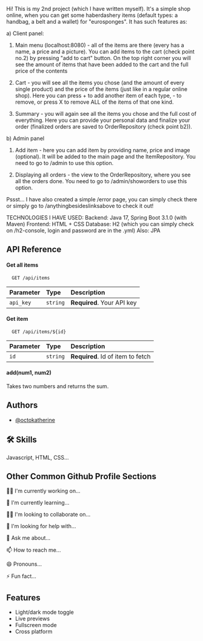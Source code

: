 

Hi! This is my 2nd project (which I have written myself). It's a simple shop online, when you can get some haberdashery items (default types: a handbag, a belt and a wallet) for "eurosponges".
It has such features as:

a) Client panel:

1. Main menu  (localhost:8080) - all of the items are there (every has a name, a price and a picture). You can add items to the cart (check point no.2) by pressing "add to cart" button. On the top right corner you will see the amount of items that have been added to the cart and the full price of the contents

2. Cart - you will see all the items you chose (and the amount of every single product) and the price of the items (just like in a regular online shop). Here you can press + to add another item of each type, - to remove, or press X to remove ALL of the items of that one kind.

3. Summary - you will again see all the items you chose and the full cost of everything. Here you can provide your personal data and finalize your order (finalized orders are saved to OrderRepository (check point b2)).

b) Admin panel

1. Add item - here you can add item by providing name, price and image (optional). It will be added to the main page and the ItemRepository.
You need to go to /admin to use this option.

2. Displaying all orders - the view to the OrderRepository, where you see all the orders done.
You need to go to /admin/showorders to use this option.

Pssst... I have also created a simple /error page, you can simply check there or simply go to /anythingbesideslinksabove to check it out!

TECHNOLOGIES I HAVE USED:
Backend: Java 17, Spring Boot 3.1.0 (with Maven)
Frontend: HTML + CSS
Database: H2 (which you can simply check on /h2-console, login and password are in the .yml)
Also: JPA
## API Reference

#### Get all items

```http
  GET /api/items
```

| Parameter | Type     | Description                |
| :-------- | :------- | :------------------------- |
| `api_key` | `string` | **Required**. Your API key |

#### Get item

```http
  GET /api/items/${id}
```

| Parameter | Type     | Description                       |
| :-------- | :------- | :-------------------------------- |
| `id`      | `string` | **Required**. Id of item to fetch |

#### add(num1, num2)

Takes two numbers and returns the sum.


## Authors

- [@octokatherine](https://www.github.com/HubBla02)


## 🛠 Skills
Javascript, HTML, CSS...


## Other Common Github Profile Sections
👩‍💻 I'm currently working on...

🧠 I'm currently learning...

👯‍♀️ I'm looking to collaborate on...

🤔 I'm looking for help with...

💬 Ask me about...

📫 How to reach me...

😄 Pronouns...

⚡️ Fun fact...


## Features

- Light/dark mode toggle
- Live previews
- Fullscreen mode
- Cross platform

